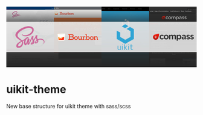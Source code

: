 [![Powered By Banner](/dist/baner.jpg)](http://pysocial.com)

# uikit-theme
New base structure for uikit theme with sass/scss